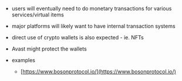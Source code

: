 - users will eventually need to do monetary transactions for various services/virtual items
- major platforms will likely want to have internal transaction systems
- direct use of crypto wallets is also expected - ie. NFTs
- Avast might protect the wallets

- examples
	- [https://www.bosonprotocol.io/](https://www.bosonprotocol.io/)